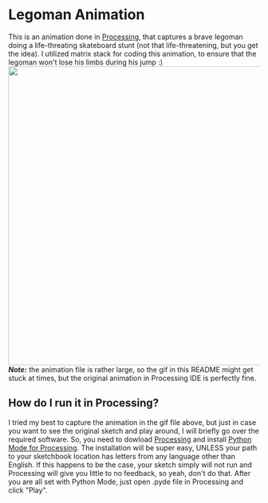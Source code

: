 # Legoman Animation #
This is an animation done in [Processing](https://processing.org/), that captures a brave legoman doing a life-threating skateboard stunt (not that life-threatening, but you get the idea). I utilized matrix stack for coding this animation, to ensure that the legoman won't lose his limbs during his jump :)   
<img src="https://github.com/lnikolenko/Legoman/blob/master/my_imag.gif" width="600px" height="600px">  
**_Note:_** the animation file is rather large, so the gif in this README might get stuck at times, but the original animation in Processing IDE is perfectly fine.  
## How do I run it in Processing? ##
I tried my best to capture the animation in the gif file above, but just in case you want to see the original sketch and play around, I will briefly go over the required software. So, you need to dowload [Processing](https://processing.org/download/) and install [Python Mode for Processing](http://py.processing.org/). The installation will be super easy, UNLESS your path to your sketchbook location has letters from any language other than English. If this happens to be the case, your sketch simply will not run and Processing will give you little to no feedback, so yeah, don't do that. After you are all set with Python Mode, just open .pyde file in Processing and click "Play". 
